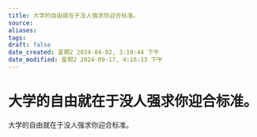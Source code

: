 ```yaml
---
title: 大学的自由就在于没人强求你迎合标准。
source: 
aliases: 
tags: 
draft: false
date_created: 星期2 2024-04-02, 3:19:44 下午
date_modified: 星期2 2024-09-17, 4:16:13 下午
---
```


# 大学的自由就在于没人强求你迎合标准。

大学的自由就在于没人强求你迎合标准。


 